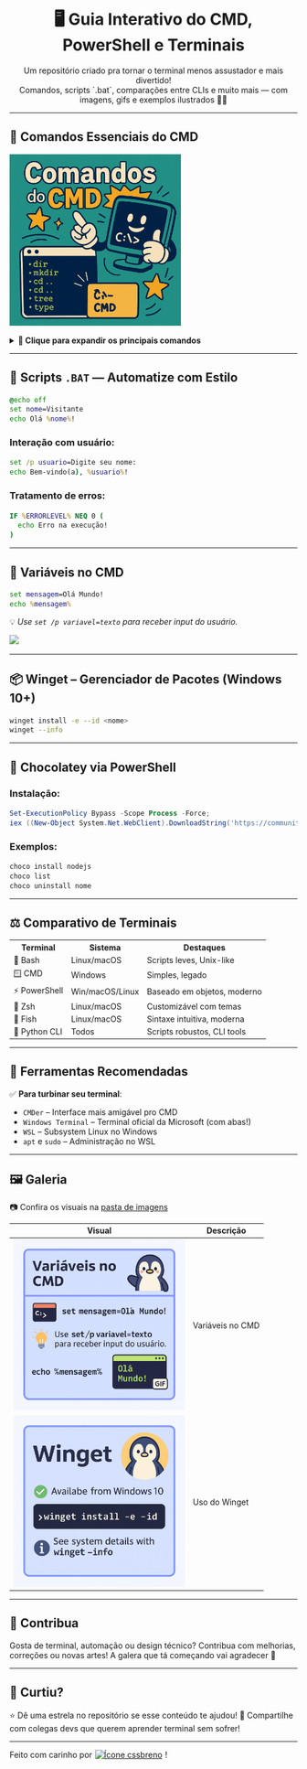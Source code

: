 <h1 align="center">🖥️ Guia Interativo do CMD, PowerShell e Terminais</h1>

<p align="center">Um repositório criado pra tornar o terminal menos assustador e mais divertido!<br>
Comandos, scripts `.bat`, comparações entre CLIs e muito mais — com imagens, gifs e exemplos ilustrados 🧠💡</p>

---

## 📌 Comandos Essenciais do CMD
<p align="left">
  <img src="./img/cmd-comandos.png" alt="Comandos CMD" width="300">
</p>

<details>
<summary><strong>👀 Clique para expandir os principais comandos</strong></summary>

```bash
dir           # Lista arquivos
mkdir         # Cria diretório
cd ..         # Volta uma pasta
tree          # Mostra estrutura
type arquivo  # Lê conteúdo
more arquivo  # Lê por páginas
copy A B      # Copia
rename A B    # Renomeia
move A B      # Move
del arquivo   # Apaga
cls           # Limpa a tela
systeminfo    # Info do sistema
date          # Exibe/altera data
find "txt" A  # Busca texto
echo msg      # Exibe mensagem
notepad       # Abre bloco de notas
exit          # Fecha o terminal
````

</details>


---

## 🧪 Scripts `.BAT` — Automatize com Estilo

```bat
@echo off
set nome=Visitante
echo Olá %nome%!
```

### Interação com usuário:

```bat
set /p usuario=Digite seu nome:
echo Bem-vindo(a), %usuario%!
```

### Tratamento de erros:

```bat
IF %ERRORLEVEL% NEQ 0 (
  echo Erro na execução!
)
```

---

## 🔧 Variáveis no CMD

```bat
set mensagem=Olá Mundo!
echo %mensagem%
```

💡 *Use `set /p variavel=texto` para receber input do usuário.*

<p align="left">
  <img src="https://user-images.githubusercontent.com/74038190/212744275-c56a72c2-50b1-45e2-a693-d19d40357766.gif" width="250">
</p>

---

## 📦 Winget – Gerenciador de Pacotes (Windows 10+)

```bash
winget install -e --id <nome>
winget --info
```

---

## 🍫 Chocolatey via PowerShell

### Instalação:

```powershell
Set-ExecutionPolicy Bypass -Scope Process -Force;
iex ((New-Object System.Net.WebClient).DownloadString('https://community.chocolatey.org/install.ps1'))
```

### Exemplos:

```bash
choco install nodejs
choco list
choco uninstall nome
```

---

## ⚖️ Comparativo de Terminais

<table>
  <tr>
    <th>Terminal</th><th>Sistema</th><th>Destaques</th>
  </tr>
  <tr>
    <td>🐧 Bash</td><td>Linux/macOS</td><td>Scripts leves, Unix-like</td>
  </tr>
  <tr>
    <td>🪟 CMD</td><td>Windows</td><td>Simples, legado</td>
  </tr>
  <tr>
    <td>⚡ PowerShell</td><td>Win/macOS/Linux</td><td>Baseado em objetos, moderno</td>
  </tr>
  <tr>
    <td>🐘 Zsh</td><td>Linux/macOS</td><td>Customizável com temas</td>
  </tr>
  <tr>
    <td>🌊 Fish</td><td>Linux/macOS</td><td>Sintaxe intuitiva, moderna</td>
  </tr>
  <tr>
    <td>🐍 Python CLI</td><td>Todos</td><td>Scripts robustos, CLI tools</td>
  </tr>
</table>

---

## 🧰 Ferramentas Recomendadas

✅ **Para turbinar seu terminal**:

* `CMDer` – Interface mais amigável pro CMD
* `Windows Terminal` – Terminal oficial da Microsoft (com abas!)
* `WSL` – Subsystem Linux no Windows
* `apt` e `sudo` – Administração no WSL

---

## 🖼️ Galeria

📷 Confira os visuais na [pasta de imagens](./img)

| Visual                             | Descrição                 |
| --------------------------------- | ------------------------- |
| <img src="./img/variaveis.png" width="300" />       | Variáveis no CMD          |
| <img src="./img/winget.png" width="300" />          | Uso do Winget             |


---

## 🤝 Contribua

Gosta de terminal, automação ou design técnico?
Contribua com melhorias, correções ou novas artes!
A galera que tá começando vai agradecer 🚀

---

## 🌟 Curtiu?

⭐ Dê uma estrela no repositório se esse conteúdo te ajudou!
📣 Compartilhe com colegas devs que querem aprender terminal sem sofrer!

---

<div style="display: flex; justify-content: left; gap: 5px; align-items: center; margin-top: 10px;">
  Feito com carinho por
  <a href="https://linkedin.com/in/cssbreno" target="_blank" rel="noopener noreferrer">
    <img src="https://user-images.githubusercontent.com/74038190/235294012-0a55e343-37ad-4b0f-924f-c8431d9d2483.gif" width="30" alt="Ícone" />
    cssbreno
  </a>!
</div>